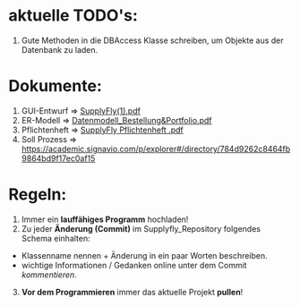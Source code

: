 # aktuelle TODO's:
1. Gute Methoden in die DBAccess Klasse schreiben, um Objekte aus der Datenbank zu laden.

# Dokumente:
1. GUI-Entwurf => [SupplyFly(1).pdf](https://github.com/T-Syllow/Supplyfly_Repository/files/8663549/SupplyFly.1.pdf)
2. ER-Modell => [Datenmodell_Bestellung&Portfolio.pdf](https://github.com/T-Syllow/Supplyfly_Repository/files/8663577/Datenmodell_Bestellung.Portfolio.pdf)
3. Pflichtenheft => [SupplyFly Pflichtenheft .pdf](https://github.com/T-Syllow/Supplyfly_Repository/files/8663583/SupplyFly.Pflichtenheft.pdf)
4. Soll Prozess => https://academic.signavio.com/p/explorer#/directory/784d9262c8464fb9864bd9f17ec0af15

# Regeln:
1. Immer ein **lauffähiges Programm** hochladen! 
2. Zu jeder **Änderung (Commit)** im Supplyfly_Repository folgendes Schema einhalten:
  - Klassenname nennen + Änderung in ein paar Worten beschreiben.
  - wichtige Informationen / Gedanken online unter dem Commit _kommentieren_.
3. **Vor dem Programmieren** immer das aktuelle Projekt **pullen**!


